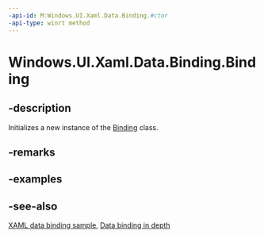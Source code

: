 ```yaml
---
-api-id: M:Windows.UI.Xaml.Data.Binding.#ctor
-api-type: winrt method
---
```


<!-- Method syntax
public Binding()
-->

# Windows.UI.Xaml.Data.Binding.Binding

## -description
Initializes a new instance of the [Binding](binding.md) class.


## -remarks

## -examples

## -see-also
[XAML data binding sample](https://github.com/Microsoft/Windows-universal-samples/tree/master/Samples/XamlBind), [Data binding in depth](/windows/uwp/data-binding/data-binding-in-depth)

